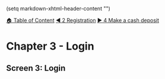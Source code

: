 (setq markdown-xhtml-header-content
      "<style type='text/css'>
img[alt="Homepage"] { width: 1200px; height: 800px; }
</style>")

[:house: Table of Content](faqs/readmd.html?fileToRender='toc.md')
[:arrow_backward: 2 Registration](faqs/readmd.html?fileToRender='20_registration.md')
[:arrow_forward: 4 Make a cash deposit](faqs/readmd.html?fileToRender='40_deposit_cash.md')

# Chapter 3 - Login<a name="top"/>

## Screen 3: Login
